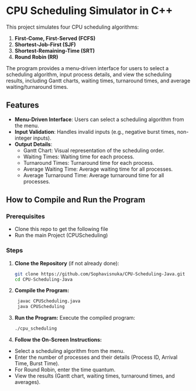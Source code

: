 # CPU Scheduling Simulator in C++

This project simulates four CPU scheduling algorithms:
1. **First-Come, First-Served (FCFS)**
2. **Shortest-Job-First (SJF)**
3. **Shortest-Remaining-Time (SRT)**
4. **Round Robin (RR)**

The program provides a menu-driven interface for users to select a scheduling algorithm, input process details, and view the scheduling results, including Gantt charts, waiting times, turnaround times, and average waiting/turnaround times.

## Features
- **Menu-Driven Interface**: Users can select a scheduling algorithm from the menu.
- **Input Validation**: Handles invalid inputs (e.g., negative burst times, non-integer inputs).
- **Output Details**:
  - Gantt Chart: Visual representation of the scheduling order.
  - Waiting Times: Waiting time for each process.
  - Turnaround Times: Turnaround time for each process.
  - Average Waiting Time: Average waiting time for all processes.
  - Average Turnaround Time: Average turnaround time for all processes.

## How to Compile and Run the Program

### Prerequisites
- Clone this repo to get the following file
- Run the main Project (CPUScheduling)

### Steps
1. **Clone the Repository** (if not already done):
   ```bash
   git clone https://github.com/Sophavisnuka/CPU-Scheduling-Java.git
   cd CPU-Scheduling-Java

2. **Compile the Program:**
   ```bash
    javac CPUScheduling.java
    java CPUScheduling

4. **Run the Program:**
Execute the compiled program:

   ```bash
   ./cpu_scheduling

5. **Follow the On-Screen Instructions:**
- Select a scheduling algorithm from the menu.
- Enter the number of processes and their details (Process ID, Arrival Time, Burst Time).
- For Round Robin, enter the time quantum.
- View the results (Gantt chart, waiting times, turnaround times, and averages).
